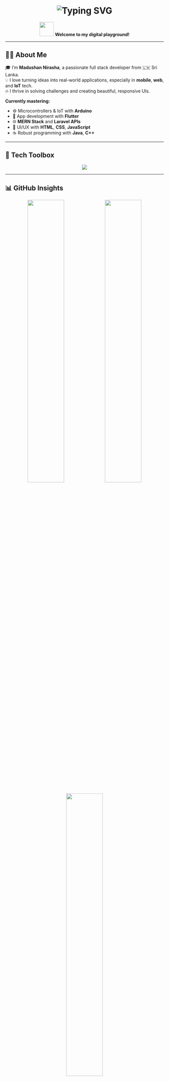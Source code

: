 <h1 align="center">
  <img src="https://readme-typing-svg.herokuapp.com?font=Fira+Code&weight=500&size=28&pause=1000&center=true&vCenter=true&width=435&lines=Hi+I'm+Madushan+Nirasha!;Full+Stack+Developer+%F0%9F%92%BB;Flutter+%7C+Arduino+%7C+Laravel+%7C+MERN;Tech+Explorer+%F0%9F%94%8E;Always+Learning...%F0%9F%9A%80" alt="Typing SVG" />
</h1>

<p align="center">
  <img src="https://media.giphy.com/media/hvRJCLFzcasrR4ia7z/giphy.gif" width="45px">
  <b>Welcome to my digital playground!</b>
</p>

---

## 🧑‍💻 About Me

🎓 I’m **Madushan Nirasha**, a passionate full stack developer from 🇱🇰 Sri Lanka.  
💡 I love turning ideas into real-world applications, especially in **mobile**, **web**, and **IoT** tech.  
🔥 I thrive in solving challenges and creating beautiful, responsive UIs.

**Currently mastering:**
- ⚙️ Microcontrollers & IoT with **Arduino**
- 📱 App development with **Flutter**
- 🌐 **MERN Stack** and **Laravel APIs**
- 🧠 UI/UX with **HTML**, **CSS**, **JavaScript**
- ☕ Robust programming with **Java**, **C++**

---

## 🚀 Tech Toolbox

<p align="center">
  <img src="https://skillicons.dev/icons?i=flutter,arduino,html,css,js,react,nodejs,express,laravel,mysql,firebase,java,cpp,git,github,vscode,postman&theme=dark" />
</p>

---

## 📊 GitHub Insights

<p align="center">
  <img src="https://github-readme-stats.vercel.app/api?username=Madushan-NRASHA&show_icons=true&theme=radical" width="48%" />
  <img src="https://github-readme-streak-stats.herokuapp.com/?user=Madushan-NRASHA&theme=radical" width="48%" />
  <br><br>
  <img src="https://github-readme-stats.vercel.app/api/top-langs/?username=Madushan-NRASHA&layout=compact&theme=radical" width="48%" />
</p>

---

## 🧭 Quick Links

<p align="center">
  <a href="mailto:your.email@example.com"><img src="https://img.shields.io/badge/Email-D14836?style=for-the-badge&logo=gmail&logoColor=white" /></a>
  <a href="https://linkedin.com/in/yourprofile"><img src="https://img.shields.io/badge/LinkedIn-0077B5?style=for-the-badge&logo=linkedin&logoColor=white" /></a>
  <a href="https://github.com/Madushan-NRASHA"><img src="https://img.shields.io/badge/GitHub-100000?style=for-the-badge&logo=github&logoColor=white" /></a>
</p>

---

## ✨ Fun Zone

<p align="center">
  <img src="https://raw.githubusercontent.com/abhisheknaiidu/abhisheknaiidu/master/code.gif" width="400" />
  <br><br>
  <img src="https://quotes-github-readme.vercel.app/api?type=horizontal&theme=radical" />
</p>

---

> 💬 *“Code is like humor. When you have to explain it, it’s bad.”* — Cory House

